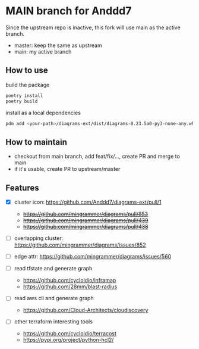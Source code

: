 # MAIN branch for Anddd7

Since the upstream repo is inactive, this fork will use main as the active branch.

- master: keep the same as upstream
- main: my active branch

## How to use

build the package

```sh
poetry install
poetry build
```

install as a local dependencies

```sh
pdm add <your-path>/diagrams-ext/dist/diagrams-0.23.5a0-py3-none-any.whl 
```

## How to maintain

- checkout from main branch, add feat/fix/..., create PR and merge to main
- if it's usable, create PR to upstream/master

## Features

- [x] cluster icon: <https://github.com/Anddd7/diagrams-ext/pull/1>
  - ~~<https://github.com/mingrammer/diagrams/pull/853>~~
  - ~~<https://github.com/mingrammer/diagrams/pull/439>~~
  - ~~<https://github.com/mingrammer/diagrams/pull/438>~~
- [ ] overlapping cluster: <https://github.com/mingrammer/diagrams/issues/852>
- [ ] edge attr: <https://github.com/mingrammer/diagrams/issues/560>

- [ ] read tfstate and generate graph
  - <https://github.com/cycloidio/inframap>
  - <https://github.com/28mm/blast-radius>

- [ ] read aws cli and generate graph
  - <https://github.com/Cloud-Architects/cloudiscovery>

- [ ] other terraform interesting tools
  - <https://github.com/cycloidio/terracost>
  - <https://pypi.org/project/python-hcl2/>

